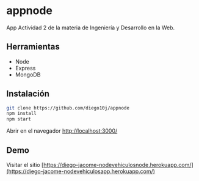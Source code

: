 # appnode
App Actividad 2 de la materia de Ingeniería y Desarrollo en la Web.

## Herramientas

* Node
* Express
* MongoDB

## Instalación

```sh
git clone https://github.com/diego10j/appnode
npm install
npm start
```
Abrir en el navegador [http://localhost:3000/](http://localhost:3000/)

## Demo

Visitar el sitio [https://diego-jacome-nodevehiculosnode.herokuapp.com/](https://diego-jacome-nodevehiculosapp.herokuapp.com/)

